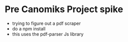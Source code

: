 # Pre Canomiks Project spike

- trying to figure out a pdf scraper
- do a npm install
- this uses the pdf-parser Js library
